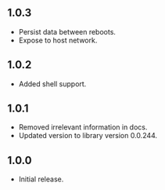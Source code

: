 ## 1.0.3

- Persist data between reboots.
- Expose to host network.

## 1.0.2

- Added shell support.

## 1.0.1

- Removed irrelevant information in docs.
- Updated version to library version 0.0.244.

## 1.0.0

- Initial release.

